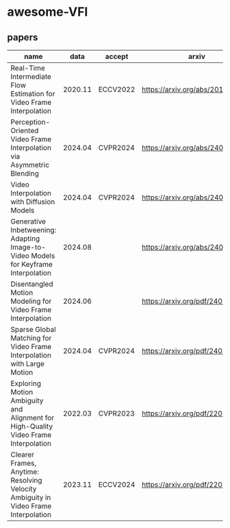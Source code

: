 # awesome-VFI
## papers
| name   | data | accept  |  arxiv   | code |
|--------|--------|--------|--------|--------|
| Real-Time Intermediate Flow Estimation for Video Frame Interpolation  | 2020.11 | ECCV2022 | https://arxiv.org/abs/2011.06294| https://github.com/hzwer/ECCV2022-RIFE |
| Perception-Oriented Video Frame Interpolation via Asymmetric Blending  | 2024.04 | CVPR2024 | https://arxiv.org/abs/2404.06692|https://github.com/mulns/PerVFI |
| Video Interpolation with Diffusion Models  | 2024.04 | CVPR2024 | https://arxiv.org/abs/2404.01203| |
| Generative Inbetweening: Adapting Image-to-Video Models for Keyframe Interpolation  | 2024.08 |  | https://arxiv.org/abs/2408.15239| https://github.com/jeanne-wang/svd_keyframe_interpolation|
| Disentangled Motion Modeling for Video Frame Interpolation  | 2024.06 |  |https://arxiv.org/pdf/2406.17256|https://github.com/JHLew/MoMo|
| Sparse Global Matching for Video Frame Interpolation with Large Motion  | 2024.04 | CVPR2024 |https://arxiv.org/pdf/2404.06913|https://github.com/MCG-NJU/SGM-VFI|
| Exploring Motion Ambiguity and Alignment for High-Quality Video Frame Interpolation  | 2022.03 | CVPR2023 |https://arxiv.org/pdf/2203.10291| |
| Clearer Frames, Anytime: Resolving Velocity Ambiguity in Video Frame Interpolation  | 2023.11 | ECCV2024 |https://arxiv.org/pdf/2203.10291|https://github.com/zzh-tech/InterpAny-Clearer|
